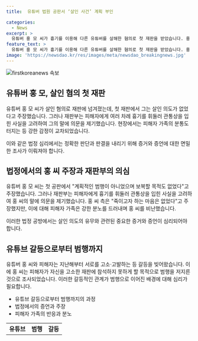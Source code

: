 ```yaml
---
title:  유튜버 법원 공판서 ‘살인 사건’ 계획 부인

categories:
  - News
excerpt: >
  유튜버 홍 모 씨가 흉기를 이용해 다른 유튜버를 살해한 혐의로 첫 재판을 받았습니다. 홍 씨는 살인 의도가 없었다고 주장했지만, 재판부는 피해자에게 치명적인 상처를 입힌 것에 대해 의도를 의심하고 있습니다. 피해자 가족은 홍 씨를 향해 분통을 터뜨리며 보복이 아니면 무엇이냐고 비판했습니다. 이 사건은 두 유튜버 간의 갈등으로부터 비롯된 것으로 보고 있습니다.
feature_text: >
  유튜버 홍 모 씨가 흉기를 이용해 다른 유튜버를 살해한 혐의로 첫 재판을 받았습니다. 홍 씨는 살인 의도가 없었다고 주장했지만, 재판부는 피해자에게 치명적인 상처를 입힌 것에 대해 의도를 의심하고 있습니다. 피해자 가족은 홍 씨를 향해 분통을 터뜨리며 보복이 아니면 무엇이냐고 비판했습니다. 이 사건은 두 유튜버 간의 갈등으로부터 비롯된 것으로 보고 있습니다.
image: 'https://newsdao.kr/res/images/meta/newsdao_breakingnews.jpg'
---
```


<p><img src="https://newsdao.kr/res/images/meta/newsdao_breakingnews.jpg" alt="firstkoreanews 속보" /></p>

<h2 data-ke-size="size26">유튜버 홍 모, 살인 혐의 첫 재판</h2>

<p>유튜버 홍 모 씨가 살인 혐의로 재판에 넘겨졌는데, 첫 재판에서 그는 살인 의도가 없었다고 주장했습니다. 그러나 재판부는 피해자에게 여러 차례 흉기를 휘둘러 관통상을 입힌 사실을 고려하여 그의 말에 의문을 제기했습니다. 현장에서는 피해자 가족의 분통도 터지는 등 강한 감정이 교차되었습니다.</p>

<p data-ke-size="size16">이와 같은 법정 심리에서는 정확한 판단과 판결을 내리기 위해 증거와 증언에 대한 면밀한 조사가 이뤄져야 합니다.</p>

<h2 data-ke-size="size24">법정에서의 홍 씨 주장과 재판부의 의심</h2>

<p>유튜버 홍 모 씨는 첫 공판에서 "계획적인 범행이 아니었으며 보복할 목적도 없었다"고 주장했습니다. 그러나 재판부는 피해자에게 흉기를 휘둘러 관통상을 입힌 사실을 고려하여 홍 씨의 말에 의문을 제기했습니다. 홍 씨 측은 "죽이고자 하는 마음은 없었다"고 주장했지만, 이에 대해 피해자 가족은 강한 분노를 드러내며 홍 씨를 비난했습니다.</p>

<p data-ke-size="size16">이러한 법정 공방에서는 살인 의도의 유무와 관련된 중요한 증거와 증언이 심리되어야 합니다.</p>

<h2 data-ke-size="size24">유튜브 갈등으로부터 범행까지</h2>

<p>유튜버 홍 씨와 피해자는 지난해부터 서로를 고소·고발하는 등 갈등을 빚어왔습니다. 이에 홍 씨는 피해자가 자신을 고소한 재판에 참석하지 못하게 할 목적으로 범행을 저지른 것으로 조사되었습니다. 이러한 갈등적인 관계가 범행으로 이어진 배경에 대해 심리가 필요합니다.</p>

<ul>
  <li>유튜브 갈등으로부터 범행까지의 과정</li>
  <li>법정에서의 증언과 주장</li>
  <li>피해자 가족의 반응과 분노</li>
</ul>

<table>
  <tr>
    <td style="text-align: center; height: 17px;"><b>유튜브</b></td>
    <td style="text-align: center; height: 17px;"><b>범행</b></td>
    <td style="text-align: center; height: 17px;"><b>갈등</b></td>
  </tr>
</table>

<p data-ke-size="size16">&nbsp;</p>

